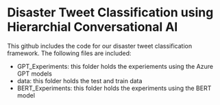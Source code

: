 # Disaster Tweet Classification using Hierarchial Conversational AI
This github includes the code for our disaster tweet classification framework.  The following files are included:
  * GPT_Experiments: this folder holds the experiements using the Azure GPT models
  * data: this folder holds the test and train data
  * BERT_Experiments: this folder holds the experiments using the BERT model
